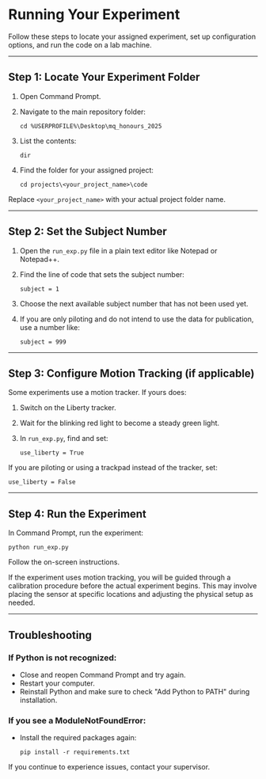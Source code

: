 # Running Your Experiment

Follow these steps to locate your assigned experiment, set up configuration options, and run the code on a lab machine.

---

## Step 1: Locate Your Experiment Folder

1. Open Command Prompt.

2. Navigate to the main repository folder:
   ```
   cd %USERPROFILE%\Desktop\mq_honours_2025
   ```

3. List the contents:
   ```
   dir
   ```

4. Find the folder for your assigned project:
   ```
   cd projects\<your_project_name>\code
   ```

Replace `<your_project_name>` with your actual project folder name.

---

## Step 2: Set the Subject Number

1. Open the `run_exp.py` file in a plain text editor like Notepad or Notepad++.

2. Find the line of code that sets the subject number:
   ```
   subject = 1
   ```

3. Choose the next available subject number that has not been used yet.

4. If you are only piloting and do not intend to use the data for publication, use a number like:
   ```
   subject = 999
   ```

---

## Step 3: Configure Motion Tracking (if applicable)

Some experiments use a motion tracker. If yours does:

1. Switch on the Liberty tracker.

2. Wait for the blinking red light to become a steady green light.

3. In `run_exp.py`, find and set:
   ```
   use_liberty = True
   ```

If you are piloting or using a trackpad instead of the tracker, set:
   ```
   use_liberty = False
   ```

---

## Step 4: Run the Experiment

In Command Prompt, run the experiment:
```
python run_exp.py
```

Follow the on-screen instructions.

If the experiment uses motion tracking, you will be guided through a calibration procedure before the actual experiment begins. This may involve placing the sensor at specific locations and adjusting the physical setup as needed.

---

## Troubleshooting

### If Python is not recognized:
- Close and reopen Command Prompt and try again.
- Restart your computer.
- Reinstall Python and make sure to check "Add Python to PATH" during installation.

### If you see a ModuleNotFoundError:
- Install the required packages again:
  ```
  pip install -r requirements.txt
  ```

If you continue to experience issues, contact your supervisor.
